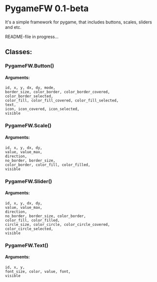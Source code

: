 # PygameFW 0.1-beta
It's a simple framework for pygame, that includes buttons, scales, sliders and etc.

README-file in progress...


## Classes:
### PygameFW.Button()
#### Arguments:
	id, x, y, dx, dy, mode,
	border_size, color_border, color_border_covered, color_border_selected,
	color_fill, color_fill_covered, color_fill_selected,
	text,
	icon, icon_covered, icon_selected,
	visible


### PygameFW.Scale()
#### Arguments:
	id, x, y, dx, dy,
	value, value_max,
	direction,
	no_border, border_size,
	color_border, color_fill, color_filled,
	visible

### PygameFW.Slider()
#### Arguments:
	id, x, y, dx, dy,
	value, value_max,
	direction,
	no_border, border_size, color_border,
	color_fill, color_filled,
	circle_size, color_circle, color_circle_covered, color_circle_selected,
	visible

### PygameFW.Text()
#### Arguments:
	id, x, y,
	font_size, color, value, font,
	visible